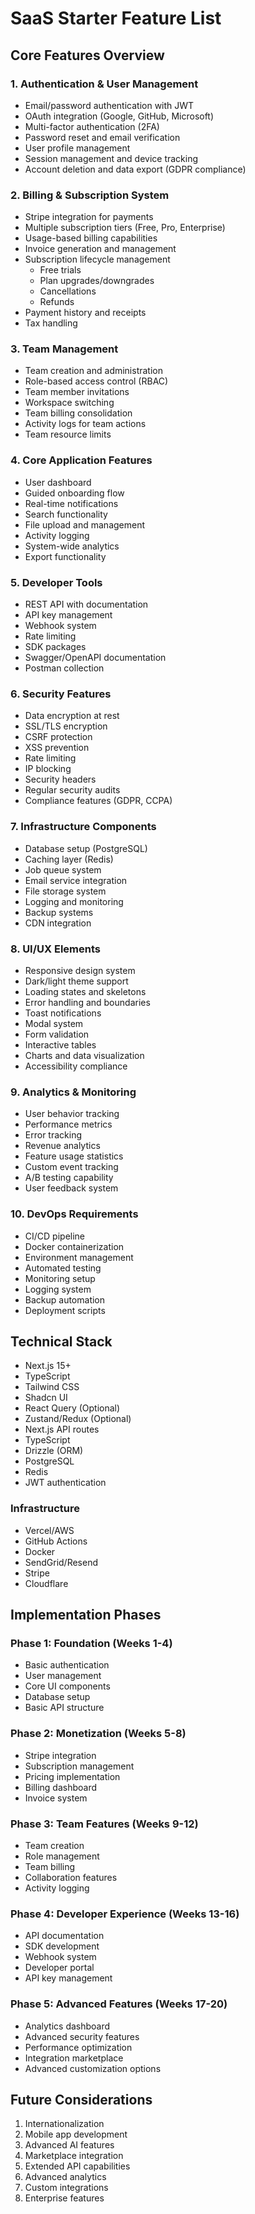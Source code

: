 # SaaS Starter Feature List

## Core Features Overview

### 1. Authentication & User Management
- Email/password authentication with JWT
- OAuth integration (Google, GitHub, Microsoft)
- Multi-factor authentication (2FA)
- Password reset and email verification
- User profile management
- Session management and device tracking
- Account deletion and data export (GDPR compliance)

### 2. Billing & Subscription System
- Stripe integration for payments
- Multiple subscription tiers (Free, Pro, Enterprise)
- Usage-based billing capabilities
- Invoice generation and management
- Subscription lifecycle management
  - Free trials
  - Plan upgrades/downgrades
  - Cancellations
  - Refunds
- Payment history and receipts
- Tax handling

### 3. Team Management
- Team creation and administration
- Role-based access control (RBAC)
- Team member invitations
- Workspace switching
- Team billing consolidation
- Activity logs for team actions
- Team resource limits

### 4. Core Application Features
- User dashboard
- Guided onboarding flow
- Real-time notifications
- Search functionality
- File upload and management
- Activity logging
- System-wide analytics
- Export functionality

### 5. Developer Tools
- REST API with documentation
- API key management
- Webhook system
- Rate limiting
- SDK packages
- Swagger/OpenAPI documentation
- Postman collection

### 6. Security Features
- Data encryption at rest
- SSL/TLS encryption
- CSRF protection
- XSS prevention
- Rate limiting
- IP blocking
- Security headers
- Regular security audits
- Compliance features (GDPR, CCPA)

### 7. Infrastructure Components
- Database setup (PostgreSQL)
- Caching layer (Redis)
- Job queue system
- Email service integration
- File storage system
- Logging and monitoring
- Backup systems
- CDN integration

### 8. UI/UX Elements
- Responsive design system
- Dark/light theme support
- Loading states and skeletons
- Error handling and boundaries
- Toast notifications
- Modal system
- Form validation
- Interactive tables
- Charts and data visualization
- Accessibility compliance

### 9. Analytics & Monitoring
- User behavior tracking
- Performance metrics
- Error tracking
- Revenue analytics
- Feature usage statistics
- Custom event tracking
- A/B testing capability
- User feedback system

### 10. DevOps Requirements
- CI/CD pipeline
- Docker containerization
- Environment management
- Automated testing
- Monitoring setup
- Logging system
- Backup automation
- Deployment scripts

## Technical Stack

- Next.js 15+
- TypeScript
- Tailwind CSS
- Shadcn UI
- React Query (Optional)
- Zustand/Redux (Optional)
- Next.js API routes
- TypeScript
- Drizzle (ORM)
- PostgreSQL
- Redis
- JWT authentication

### Infrastructure
- Vercel/AWS
- GitHub Actions
- Docker
- SendGrid/Resend
- Stripe
- Cloudflare

## Implementation Phases

### Phase 1: Foundation (Weeks 1-4)
- Basic authentication
- User management
- Core UI components
- Database setup
- Basic API structure

### Phase 2: Monetization (Weeks 5-8)
- Stripe integration
- Subscription management
- Pricing implementation
- Billing dashboard
- Invoice system

### Phase 3: Team Features (Weeks 9-12)
- Team creation
- Role management
- Team billing
- Collaboration features
- Activity logging

### Phase 4: Developer Experience (Weeks 13-16)
- API documentation
- SDK development
- Webhook system
- Developer portal
- API key management

### Phase 5: Advanced Features (Weeks 17-20)
- Analytics dashboard
- Advanced security features
- Performance optimization
- Integration marketplace
- Advanced customization options

## Future Considerations

1. Internationalization
2. Mobile app development
3. Advanced AI features
4. Marketplace integration
5. Extended API capabilities
6. Advanced analytics
7. Custom integrations
8. Enterprise features 